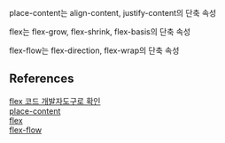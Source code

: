 place-content는 align-content, justify-content의 단축 속성

flex는 flex-grow, flex-shrink, flex-basis의 단축 속성

flex-flow는 flex-direction, flex-wrap의 단축 속성

## References

[flex 코드 개발자도구로 확인](https://about.flex.team/features/digital-contract)<br>
[place-content](https://developer.mozilla.org/en-US/docs/Web/CSS/place-content)<br>
[flex](https://developer.mozilla.org/ko/docs/Web/CSS/flex)<br>
[flex-flow](https://developer.mozilla.org/ko/docs/Web/CSS/flex-flow)<br>
